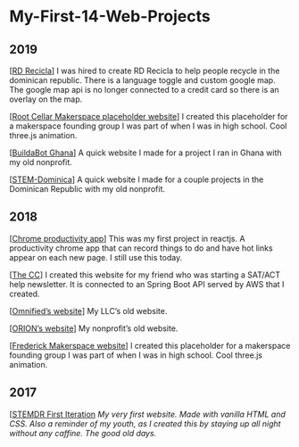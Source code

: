 # My-First-14-Web-Projects

**2019**
--------------------
[[RD Recicla](https://rdrecicla.com)]
I was hired to create RD Recicla to help people recycle in the dominican republic. There is a language toggle and custom google map. The google map api is no longer connected to a credit card so there is an overlay on the map.

[[Root Cellar Makerspace placeholder website](https://lucid-kare-8f5870.netlify.app)]
I created this placeholder for a makerspace founding group I was part of when I was in high school. Cool three.js animation.

[[BuildaBot Ghana](https://nifty-stallman-945b6b.netlify.app)]
A quick website I made for a project I ran in Ghana with my old nonprofit.

[[STEM-Dominica](https://sharp-hamilton-e9f332.netlify.app)]
A quick website I made for a couple projects in the Dominican Republic with my old nonprofit. 


**2018**
--------------------
[[Chrome productivity app](https://chrome.google.com/webstore/detail/pesto-aioli/baalpccnhigkkjhdaacgbkfopdcpbemp)]
This was my first project in reactjs. A productivity chrome app that can record things to do and have hot links appear on each new page. I still use this today.

[[The CC](https://zen-bartik-72f3de.netlify.app)]
I created this website for my friend who was starting a SAT/ACT help newsletter. It is connected to an Spring Boot API served by AWS that I created.

[[Omnified’s website](https://relaxed-lewin-868bff.netlify.app)]
My LLC’s old website. 

[[ORION’s website](https://vigorous-almeida-6f9b9c.netlify.app)]
My nonprofit’s old website. 

[[Frederick Makerspace website](https://optimistic-shaw-ad03fc.netlify.app)]
I created this placeholder for a makerspace founding group I was part of when I was in high school. Cool three.js animation.



**2017**
--------------------
[[STEMDR First Iteration](http://simonmahns.github.io) *My very first website. Made with vanilla HTML and CSS. Also a reminder of my youth, as I created this by staying up all night without any caffine. The good old days.*
